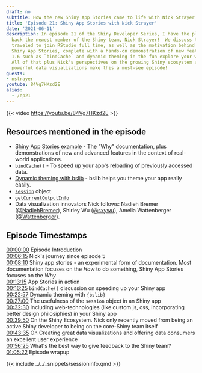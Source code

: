 ```yaml
---
draft: no
subtitle: How the new Shiny App Stories came to life with Nick Strayer
title: 'Episode 21: Shiny App Stories with Nick Strayer'
date: '2021-06-11'
description: In episode 21 of the Shiny Developer Series, I have the pleasure of welcoming
  back the newest member of the Shiny team, Nick Strayer!  We discuss the road Nick
  traveled to join RStudio full time, as well as the motivation behind the terrific
  Shiny App Stories, complete with a hands-on demonstration of new features in Shiny
  1.6 such as `bindCache` and dynamic theming in the fun explore your weather application.
  All of that plus Nick's perspectives on the growing Shiny ecosystem and creating
  powerful data visualizations make this a must-see episode!
guests: 
- nstrayer
youtube: 84Vg7HKzd2E
alias: 
  - /ep21
---
```


{{< video https://youtu.be/84Vg7HKzd2E >}}

## Resources mentioned in the episode

- [Shiny App Stories example](https://shiny.rstudio.com/app-stories) - The "Why" documentation, plus demonstrations of new and advanced features in the context of real-world applications.
- [`bindCache()`](https://shiny.rstudio.com/app-stories/weather-lookup-caching.html) - To speed up your app's reloading of previously accessed data.
- [Dynamic theming with bslib](https://shiny.rstudio.com/app-stories/weather-lookup-bslib.html) - bslib helps you theme your app really easily.
- [`session`](https://shiny.rstudio.com/reference/shiny/1.6.0/session.html) object
- [`getCurrentOutputInfo`](https://shiny.rstudio.com/reference/shiny/1.6.0/getCurrentOutputInfo.html)
- Data visualization innovators Nick follows:  Nadieh Bremer ([@NadiehBremer](https://twitter.com/NadiehBremer)), Shirley Wu ([@sxywu](https://twitter.com/sxywu)), Amelia Wattenberger ([@Wattenberger](https://twitter.com/Wattenberger)).

## Episode Timestamps

[00:00:00](https://youtube.com/watch?v=84Vg7HKzd2E&t=0s) Episode Introduction </br>
[00:06:15](https://youtube.com/watch?v=84Vg7HKzd2E&t=375s) Nick's journey since episode 5 </br>
[00:08:10](https://youtube.com/watch?v=84Vg7HKzd2E&t=490s) Shiny app stories - an experimental form of documentation. Most documentation focuses on the *How* to do something, Shiny App Stories focuses on the *Why* </br>
[00:13:15](https://youtube.com/watch?v=84Vg7HKzd2E&t=795s) App Stories in action </br>
[00:16:25](https://youtube.com/watch?v=84Vg7HKzd2E&t=985s) `bindCache()` discussion on speeding up your Shiny app </br>
[00:22:57](https://youtube.com/watch?v=84Vg7HKzd2E&t=1377s) Dynamic theming with `{bslib}` </br>
[00:27:00](https://youtube.com/watch?v=84Vg7HKzd2E&t=1620s) The usefulness of the `session` object in an Shiny app </br>
[00:32:30](https://youtube.com/watch?v=84Vg7HKzd2E&t=1950s) Including web-technologies (like custom js, css, incorporating better design philosiphies) in your Shiny app </br>
[00:39:50](https://youtube.com/watch?v=84Vg7HKzd2E&t=2390s) On the Shiny Ecosystem. Nick only recently moved from being an active Shiny developer to being on the core-Shiny team itself </br>
[00:43:35](https://youtube.com/watch?v=84Vg7HKzd2E&t=2615s) On Creating great data visualizations and offering data consumers an excellent user experience </br>
[00:56:25](https://youtube.com/watch?v=84Vg7HKzd2E&t=3385s) What's the best way to give feedback to the Shiny team? </br>
[01:05:22](https://youtube.com/watch?v=84Vg7HKzd2E&t=3922s) Episode wrapup

{{< include ../../_snippets/sessioninfo.qmd >}}
